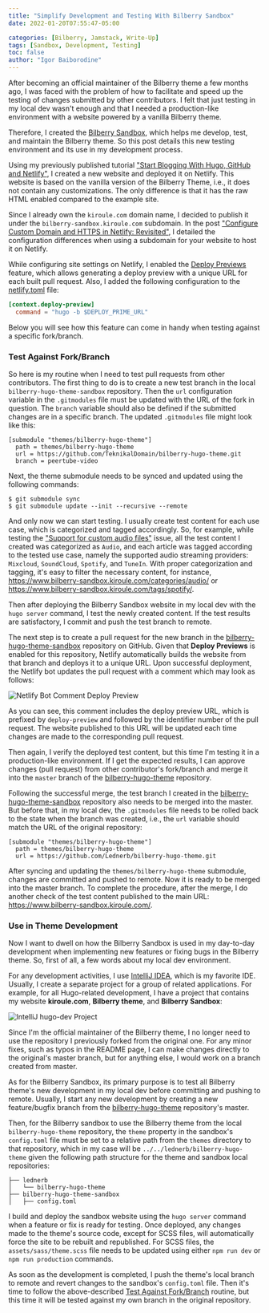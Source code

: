 ```yaml
---
title: "Simplify Development and Testing With Bilberry Sandbox"
date: 2022-01-20T07:55:47-05:00

categories: [Bilberry, Jamstack, Write-Up]
tags: [Sandbox, Development, Testing]
toc: false
author: "Igor Baiborodine"
---
```


After becoming an official maintainer of the Bilberry theme a few months ago, I was faced with the problem of how to facilitate and speed up the testing of changes submitted by other contributors. 
I felt that just testing in my local dev wasn't enough and that I needed a production-like environment with a website powered by a vanilla Bilberry theme.

Therefore, I created the [Bilberry Sandbox](https://www.bilberry-sandbox.kiroule.com/), which helps me develop, test, and maintain the Bilberry theme. 
So this post details this new testing environment and its use in my development process.

<!--more-->

Using my previously published tutorial ["Start Blogging With Hugo, GitHub and Netlify"](/article/start-blogging-with-github-hugo-and-netlify/), I created a new website and deployed it on Netlify. 
This website is based on the vanilla version of the Bilberry Theme, i.e., it does not contain any customizations. 
The only difference is that it has the raw HTML enabled compared to the example site.

Since I already own the `kiroule.com` domain name, I decided to publish it under the `bilberry-sandbox.kiroule.com` subdomain. 
In the post ["Configure Custom Domain and HTTPS in Netlify: Revisited"](/article/configure-custom-domain-and-https-in-netlify-revisited/), I detailed the configuration differences when using a subdomain for your website to host it on Netlify. 

While configuring site settings on Netlify, I enabled the [Deploy Previews](https://docs.netlify.com/site-deploys/deploy-previews/) feature, which allows generating a deploy preview with a unique URL for each built pull request. 
Also, I added the following configuration to the [netlify.toml](https://github.com/igor-baiborodine/bilberry-hugo-theme-sandbox/blob/master/netlify.toml) file:
```toml
[context.deploy-preview]
  command = "hugo -b $DEPLOY_PRIME_URL"
```
Below you will see how this feature can come in handy when testing against a specific fork/branch.

### Test Against Fork/Branch

So here is my routine when I need to test pull requests from other contributors.
The first thing to do is to create a new test branch in the local `bilberry-hugo-theme-sandbox` repository. 
Then the `url` configuration variable in the `.gitmodules` file must be updated with the URL of the fork in question. 
The `branch` variable should also be defined if the submitted changes are in a specific branch. 
The updated `.gitmodules` file might look like this:
```shell
[submodule "themes/bilberry-hugo-theme"]
  path = themes/bilberry-hugo-theme
  url = https://github.com/TeknikalDomain/bilberry-hugo-theme.git
  branch = peertube-video
```

Next, the theme submodule needs to be synced and updated using the following commands:
```shell
$ git submodule sync
$ git submodule update --init --recursive --remote
```

And only now we can start testing. 
I usually create test content for each use case, which is categorized and tagged accordingly. 
So, for example, while testing the ["Support for custom audio files"](https://github.com/Lednerb/bilberry-hugo-theme/issues/270) issue, all the test content I created was categorized as `Audio`, and each article was tagged according to the tested use case, namely the supported audio streaming providers: `Mixcloud`, `SoundCloud`, `Spotify`, and `TuneIn`.
With proper categorization and tagging, it's easy to filter the necessary content, for instance, https://www.bilberry-sandbox.kiroule.com/categories/audio/ or https://www.bilberry-sandbox.kiroule.com/tags/spotify/.

Then after deploying the Bilberry Sandbox website in my local dev with the `hugo server` command, I test the newly created content. 
If the test results are satisfactory, I commit and push the test branch to remote.

The next step is to create a pull request for the new branch in the [bilberry-hugo-theme-sandbox](https://github.com/igor-baiborodine/bilberry-hugo-theme-sandbox) repository on GitHub.
Given that **Deploy Previews** is enabled for this repository, Netlify automatically builds the website from that branch and deploys it to a unique URL.
Upon successful deployment, the Netlify bot updates the pull request with a comment which may look as follows:

![Netlify Bot Comment Deploy Preview](/img/content/article/simplify-development-and-testing-with-bilberry-sandbox/deploy-preview-netlify-bot-comment.png)

As you can see, this comment includes the deploy preview URL, which is prefixed by `deploy-preview` and followed by the identifier number of the pull request.
The website published to this URL will be updated each time changes are made to the corresponding pull request.

Then again, I verify the deployed test content, but this time I'm testing it in a production-like environment. 
If I get the expected results, I can approve changes (pull request) from other contributor's fork/branch and merge it into the `master` branch of the [bilberry-hugo-theme](https://github.com/Lednerb/bilberry-hugo-theme) repository.

Following the successful merge, the test branch I created in the [bilberry-hugo-theme-sandbox](https://github.com/igor-baiborodine/bilberry-hugo-theme-sandbox) repository also needs to be merged into the master. 
But before that, in my local dev, the `.gitmodules` file needs to be rolled back to the state when the branch was created, i.e., the `url` variable should match the URL of the original repository:
```shell
[submodule "themes/bilberry-hugo-theme"]
  path = themes/bilberry-hugo-theme
  url = https://github.com/Lednerb/bilberry-hugo-theme.git
```

After syncing and updating the `themes/bilberry-hugo-theme` submodule, changes are committed and pushed to remote.
Now it is ready to be merged into the master branch.
To complete the procedure, after the merge, I do another check of the test content published to the main URL: https://www.bilberry-sandbox.kiroule.com/. 


### Use in Theme Development
Now I want to dwell on how the Bilberry Sandbox is used in my day-to-day development when implementing new features or fixing bugs in the Bilberry theme. 
So, first of all, a few words about my local dev environment.

For any development activities, I use [IntelliJ IDEA](https://www.jetbrains.com/idea/), which is my favorite IDE. 
Usually, I create a separate project for a group of related applications. 
For example, for all Hugo-related development, I have a project that contains my website **kiroule.com**, **Bilberry theme**, and **Bilberry Sandbox**:

![IntelliJ hugo-dev Project](/img/content/article/simplify-development-and-testing-with-bilberry-sandbox/intellij-hugo-dev-project.png)

Since I'm the official maintainer of the Bilberry theme, I no longer need to use the repository I previously forked from the original one. 
For any minor fixes, such as typos in the README page, I can make changes directly to the original's master branch, but for anything else, I would work on a branch created from master.

As for the Bilberry Sandbox, its primary purpose is to test all Bilberry theme's new development in my local dev before committing and pushing to remote. 
Usually, I start any new development by creating a new feature/bugfix branch from the [bilberry-hugo-theme](https://github.com/Lednerb/bilberry-hugo-theme) repository's master.

Then, for the Bilberry sandbox to use the Bilberry theme from the local `bilberry-hugo-theme` repository, the `theme` property in the sandbox's `config.toml` file must be set to a relative path from the `themes` directory to that repository, which in my case will be `../../lednerb/bilberry-hugo-theme` given the following path structure for the theme and sandbox local repositories:
```shell
├── lednerb
│   └── bilberry-hugo-theme
├── bilberry-hugo-theme-sandbox
│   ├── config.toml
```

I build and deploy the sandbox website using the `hugo server` command when a feature or fix is ready for testing. 
Once deployed, any changes made to the theme's source code, except for SCSS files, will automatically force the site to be rebuilt and republished. 
For SCSS files, the `assets/sass/theme.scss` file needs to be updated using either `npm run dev` or `npm run production` commands.

As soon as the development is completed, I push the theme's local branch to remote and revert changes to the sandbox's `config.toml` file. 
Then it's time to follow the above-described [Test Against Fork/Branch](/article/simplify-development-and-testing-with-bilberry-sandbox#test-against-forkbranch) routine, but this time it will be tested against my own branch in the original repository.  
